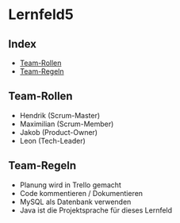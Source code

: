 # Lernfeld5

## Index
* [Team-Rollen](https://github.com/leonshrederplays/lernfeld5#team-rollen)
* [Team-Regeln](https://github.com/leonshrederplays/lernfeld5#team-regeln)

## Team-Rollen

* Hendrik (Scrum-Master)
* Maximilian (Scrum-Member)
* Jakob (Product-Owner)
* Leon (Tech-Leader)

## Team-Regeln

* Planung wird in Trello gemacht
* Code kommentieren / Dokumentieren
* MySQL als Datenbank verwenden
* Java ist die Projektsprache für dieses Lernfeld
